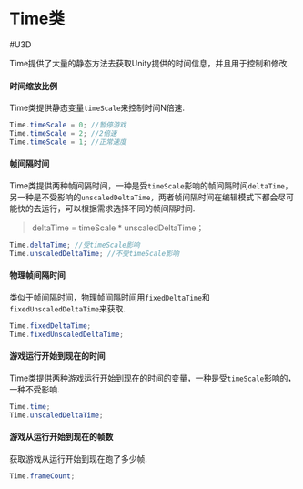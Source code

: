 # Time类
#U3D

Time提供了大量的静态方法去获取Unity提供的时间信息，并且用于控制和修改.

#### 时间缩放比例

Time类提供静态变量`timeScale`来控制时间N倍速.

```cs
Time.timeScale = 0; //暂停游戏
Time.timeScale = 2; //2倍速
Time.timeScale = 1; //正常速度
```

#### 帧间隔时间

Time类提供两种帧间隔时间，一种是受`timeScale`影响的帧间隔时间`deltaTime`，另一种是不受影响的`unscaledDeltaTime`，两者帧间隔时间在编辑模式下都会尽可能快的去运行，可以根据需求选择不同的帧间隔时间.

> deltaTime = timeScale * unscaledDeltaTime；

```cs
Time.deltaTime; //受timeScale影响
Time.unscaledDeltaTime; //不受timeScale影响
```

#### 物理帧间隔时间

类似于帧间隔时间，物理帧间隔时间用`fixedDeltaTime`和`fixedUnscaledDeltaTime`来获取.

```cs
Time.fixedDeltaTime;
Time.fixedUnscaledDeltaTime;
```

#### 游戏运行开始到现在的时间

Time类提供两种游戏运行开始到现在的时间的变量，一种是受`timeScale`影响的，一种不受影响.

```cs
Time.time;
Time.unscaledDeltaTime;
```

#### 游戏从运行开始到现在的帧数

获取游戏从运行开始到现在跑了多少帧.

```cs
Time.frameCount;
```
